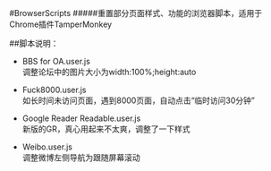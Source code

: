 #BrowserScripts
#####重置部分页面样式、功能的浏览器脚本，适用于Chrome插件TamperMonkey

##脚本说明：
* BBS for OA.user.js	
调整论坛中的图片大小为width:100%;height:auto

* Fuck8000.user.js	
如长时间未访问页面，遇到8000页面，自动点击“临时访问30分钟”

* Google Reader Readable.user.js	
新版的GR，真心用起来不太爽，调整了一下样式

* Weibo.user.js		
调整微博左侧导航为跟随屏幕滚动
